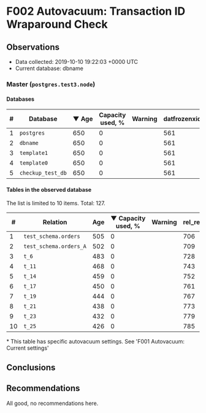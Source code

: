 # F002 Autovacuum: Transaction ID Wraparound Check #

## Observations ##
- Data collected: 2019-10-10 19:22:03 +0000 UTC
- Current database: dbname




### Master (`postgres.test3.node`) ###


#### Databases ####


| \# | Database | &#9660;&nbsp;Age | Capacity used, % | Warning | datfrozenxid |
|--|--------|-----|------------------|---------|--------------|
| 1 |`postgres`|650 |0 |  |561 |
| 2 |`dbname`|650 |0 |  |561 |
| 3 |`template1`|650 |0 |  |561 |
| 4 |`template0`|650 |0 |  |561 |
| 5 |`checkup_test_db`|650 |0 |  |561 |


#### Tables in the observed database ####
The list is limited to 10 items. Total: 127.

| \# | Relation | Age | &#9660;&nbsp;Capacity used, % | Warning |rel_relfrozenxid | toast_relfrozenxid |
|---|-------|-----|------------------|---------|-----------------|--------------------|
| 1 |`test_schema.orders` |505 |0 |  |706 |0 |
| 2 |`test_schema.orders_A` |502 |0 |  |709 |0 |
| 3 |`t_6` |483 |0 |  |728 |0 |
| 4 |`t_11` |468 |0 |  |743 |0 |
| 5 |`t_14` |459 |0 |  |752 |0 |
| 6 |`t_17` |450 |0 |  |761 |0 |
| 7 |`t_19` |444 |0 |  |767 |0 |
| 8 |`t_21` |438 |0 |  |773 |0 |
| 9 |`t_23` |432 |0 |  |779 |0 |
| 10 |`t_25` |426 |0 |  |785 |0 |


\* This table has specific autovacuum settings. See 'F001 Autovacuum: Current settings'


## Conclusions ##
 


## Recommendations ##
  All good, no recommendations here.
 

